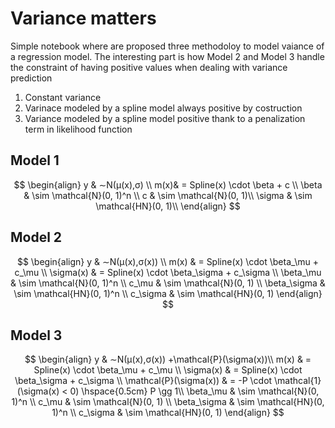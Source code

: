 # Variance matters
Simple notebook where are proposed three methodoloy to model vaiance of a regression model.
The interesting part is how Model 2 and Model 3 handle the constraint of having positive values when dealing with variance prediction

1. Constant variance
2. Varinace modeled by a spline model always positive by costruction
3. Variance modeled by a spline model positive thank to a penalization term in likelihood function


## Model 1
$$
\begin{align}
y & ∼N(μ(x),σ) \\
m(x)& = Spline(x) \cdot \beta + c \\
\beta & \sim \mathcal{N}(0, 1)^n \\
c & \sim \mathcal{N}(0, 1)\\
\sigma & \sim \mathcal{HN}(0, 1)\\
\end{align}
$$


## Model 2
$$
\begin{align}
y & ∼N(μ(x),σ(x)) \\
m(x) & = Spline(x) \cdot \beta_\mu + c_\mu \\
\sigma(x) & = Spline(x) \cdot \beta_\sigma + c_\sigma \\
\beta_\mu & \sim \mathcal{N}(0, 1)^n \\
c_\mu & \sim \mathcal{N}(0, 1) \\
\beta_\sigma & \sim \mathcal{HN}(0, 1)^n \\
c_\sigma & \sim \mathcal{HN}(0, 1)
\end{align}
$$


## Model 3
$$
\begin{align}
y & ∼N(μ(x),σ(x)) +\mathcal{P}(\sigma(x))\\
m(x) & = Spline(x) \cdot \beta_\mu + c_\mu \\
\sigma(x) & = Spline(x) \cdot \beta_\sigma + c_\sigma \\
\mathcal{P}(\sigma(x)) & = -P  \cdot \mathcal{1}(\sigma(x) < 0) \hspace{0.5cm} P \gg 1\\
\beta_\mu & \sim \mathcal{N}(0, 1)^n \\
c_\mu & \sim \mathcal{N}(0, 1) \\
\beta_\sigma & \sim \mathcal{HN}(0, 1)^n \\
c_\sigma & \sim \mathcal{HN}(0, 1)
\end{align}
$$
